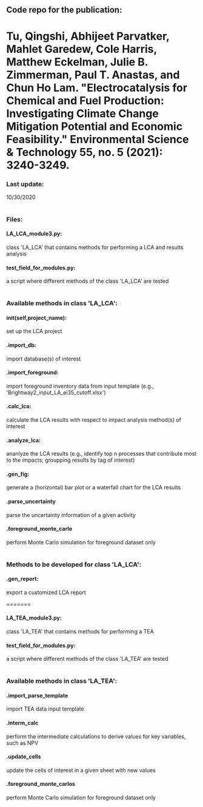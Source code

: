 ## Code repo for the publication: 
Tu, Qingshi, Abhijeet Parvatker, Mahlet Garedew, Cole Harris, Matthew Eckelman, Julie B. Zimmerman, Paul T. Anastas, and Chun Ho Lam. "Electrocatalysis for Chemical and Fuel Production: Investigating Climate Change Mitigation Potential and Economic Feasibility." Environmental Science & Technology 55, no. 5 (2021): 3240-3249.
=======

### Last update:
10/30/2020
<br/>
<br/>
### Files:
#### LA_LCA_module3.py: 
class 'LA_LCA' that contains methods for performing a LCA and results analysis
#### test_field_for_modules.py: 
a script where different methods of the class 'LA_LCA' are tested
<br/>
<br/>
### Available methods in class 'LA_LCA':
  #### __init__(self,project_name): 
  set up the LCA project
  #### .import_db: 
  import database(s) of interest
  #### .import_foreground: 
  import foreground inventory data from input template (e.g., 'Brightway2_input_LA_ei35_cutoff.xlsx')
  #### .calc_lca: 
  calculate the LCA results with respect to impact analysis method(s) of interest
  #### .analyze_lca: 
  ananlyze the LCA results (e.g., identify top n processes that contribute most to the impacts; groupping results by tag of interest)
  #### .gen_fig: 
  generate a (horizontal) bar plot or a waterfall chart for the LCA results
  #### .parse_uncertainty
  parse the uncertainty information of a given activity
  #### .foreground_monte_carlo
  perform Monte Carlo simulation for foreground dataset only
<br/>
<br/> 
### Methods to be developed for class 'LA_LCA':
  #### .gen_report: 
  export a customized LCA report

=======
#### LA_TEA_module3.py:
class 'LA_TEA' that contains methods for performing a TEA

#### test_field_for_modules.py:
a script where different methods of the class 'LA_TEA' are tested
<br/>
<br/>
### Available methods in class 'LA_TEA':
#### .import_parse_template
import TEA data input template

#### .interm_calc
perform the intermediate calculations to derive values for key variables, such as NPV

#### .update_cells
update the cells of interest in a given sheet with new values

#### .foreground_monte_carlos
perform Monte Carlo simulation for foreground dataset only

